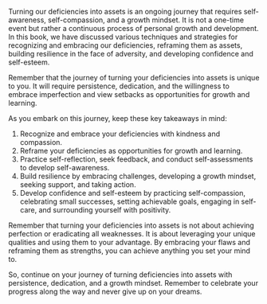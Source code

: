 
Turning our deficiencies into assets is an ongoing journey that requires self-awareness, self-compassion, and a growth mindset. It is not a one-time event but rather a continuous process of personal growth and development. In this book, we have discussed various techniques and strategies for recognizing and embracing our deficiencies, reframing them as assets, building resilience in the face of adversity, and developing confidence and self-esteem.

Remember that the journey of turning your deficiencies into assets is unique to you. It will require persistence, dedication, and the willingness to embrace imperfection and view setbacks as opportunities for growth and learning.

As you embark on this journey, keep these key takeaways in mind:

1. Recognize and embrace your deficiencies with kindness and compassion.
2. Reframe your deficiencies as opportunities for growth and learning.
3. Practice self-reflection, seek feedback, and conduct self-assessments to develop self-awareness.
4. Build resilience by embracing challenges, developing a growth mindset, seeking support, and taking action.
5. Develop confidence and self-esteem by practicing self-compassion, celebrating small successes, setting achievable goals, engaging in self-care, and surrounding yourself with positivity.

Remember that turning your deficiencies into assets is not about achieving perfection or eradicating all weaknesses. It is about leveraging your unique qualities and using them to your advantage. By embracing your flaws and reframing them as strengths, you can achieve anything you set your mind to.

So, continue on your journey of turning deficiencies into assets with persistence, dedication, and a growth mindset. Remember to celebrate your progress along the way and never give up on your dreams.
